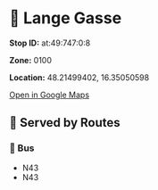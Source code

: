 # 🚉 Lange Gasse


**Stop ID:** at:49:747:0:8

**Zone:** 0100

**Location:** 48.21499402, 16.35050598

[Open in Google Maps](https://www.google.com/maps?q=48.21499402,16.35050598)

## 🚆 Served by Routes

### 🚌 Bus
- N43
- N43